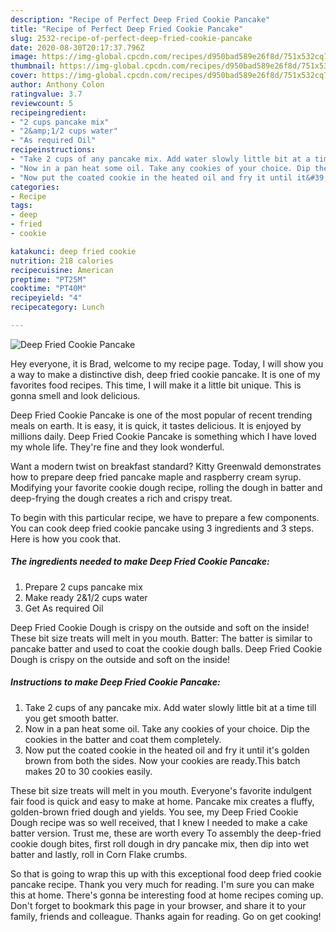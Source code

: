 ```yaml
---
description: "Recipe of Perfect Deep Fried Cookie Pancake"
title: "Recipe of Perfect Deep Fried Cookie Pancake"
slug: 2532-recipe-of-perfect-deep-fried-cookie-pancake
date: 2020-08-30T20:17:37.796Z
image: https://img-global.cpcdn.com/recipes/d950bad589e26f8d/751x532cq70/deep-fried-cookie-pancake-recipe-main-photo.jpg
thumbnail: https://img-global.cpcdn.com/recipes/d950bad589e26f8d/751x532cq70/deep-fried-cookie-pancake-recipe-main-photo.jpg
cover: https://img-global.cpcdn.com/recipes/d950bad589e26f8d/751x532cq70/deep-fried-cookie-pancake-recipe-main-photo.jpg
author: Anthony Colon
ratingvalue: 3.7
reviewcount: 5
recipeingredient:
- "2 cups pancake mix"
- "2&amp;1/2 cups water"
- "As required Oil"
recipeinstructions:
- "Take 2 cups of any pancake mix. Add water slowly little bit at a time till you get smooth batter."
- "Now in a pan heat some oil. Take any cookies of your choice. Dip the cookies in the batter and coat them completely."
- "Now put the coated cookie in the heated oil and fry it until it&#39;s golden brown from both the sides. Now your cookies are ready.This batch makes 20 to 30 cookies easily."
categories:
- Recipe
tags:
- deep
- fried
- cookie

katakunci: deep fried cookie 
nutrition: 218 calories
recipecuisine: American
preptime: "PT25M"
cooktime: "PT40M"
recipeyield: "4"
recipecategory: Lunch

---
```



![Deep Fried Cookie Pancake](https://img-global.cpcdn.com/recipes/d950bad589e26f8d/751x532cq70/deep-fried-cookie-pancake-recipe-main-photo.jpg)

Hey everyone, it is Brad, welcome to my recipe page. Today, I will show you a way to make a distinctive dish, deep fried cookie pancake. It is one of my favorites food recipes. This time, I will make it a little bit unique. This is gonna smell and look delicious.

Deep Fried Cookie Pancake is one of the most popular of recent trending meals on earth. It is easy, it is quick, it tastes delicious. It is enjoyed by millions daily. Deep Fried Cookie Pancake is something which I have loved my whole life. They're fine and they look wonderful.

Want a modern twist on breakfast standard? Kitty Greenwald demonstrates how to prepare deep fried pancake maple and raspberry cream syrup. Modifying your favorite cookie dough recipe, rolling the dough in batter and deep-frying the dough creates a rich and crispy treat.


To begin with this particular recipe, we have to prepare a few components. You can cook deep fried cookie pancake using 3 ingredients and 3 steps. Here is how you cook that.

<!--inarticleads1-->

##### The ingredients needed to make Deep Fried Cookie Pancake:

1. Prepare 2 cups pancake mix
1. Make ready 2&amp;1/2 cups water
1. Get As required Oil


Deep Fried Cookie Dough is crispy on the outside and soft on the inside! These bit size treats will melt in you mouth. Batter: The batter is similar to pancake batter and used to coat the cookie dough balls. Deep Fried Cookie Dough is crispy on the outside and soft on the inside! 

<!--inarticleads2-->

##### Instructions to make Deep Fried Cookie Pancake:

1. Take 2 cups of any pancake mix. Add water slowly little bit at a time till you get smooth batter.
1. Now in a pan heat some oil. Take any cookies of your choice. Dip the cookies in the batter and coat them completely.
1. Now put the coated cookie in the heated oil and fry it until it&#39;s golden brown from both the sides. Now your cookies are ready.This batch makes 20 to 30 cookies easily.


These bit size treats will melt in you mouth. Everyone&#39;s favorite indulgent fair food is quick and easy to make at home. Pancake mix creates a fluffy, golden-brown fried dough and yields. You see, my Deep Fried Cookie Dough recipe was so well received, that I knew I needed to make a cake batter version. Trust me, these are worth every To assembly the deep-fried cookie dough bites, first roll dough in dry pancake mix, then dip into wet batter and lastly, roll in Corn Flake crumbs. 

So that is going to wrap this up with this exceptional food deep fried cookie pancake recipe. Thank you very much for reading. I'm sure you can make this at home. There's gonna be interesting food at home recipes coming up. Don't forget to bookmark this page in your browser, and share it to your family, friends and colleague. Thanks again for reading. Go on get cooking!
